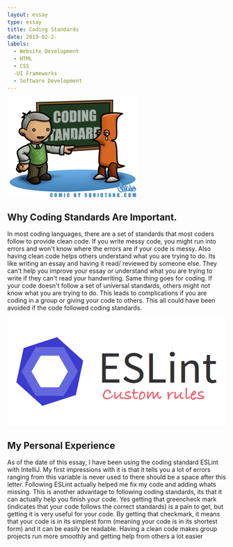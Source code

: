 ```yaml
---
layout: essay
type: essay
title: Coding Standards 
date: 2019-02-2-
labels:
  - Website Development 
  - HTML
  - CSS
  -UI Frameworks
  - Software Development
---
```

<img class="ui medium right floated image" src="../images/CodingStandard.jpg">

## Why Coding Standards Are Important.
  In most coding languages, there are a set of standards that most coders follow to provide clean code. If you write messy code, you might run into errors and won't know where the errors are if your code is messy. Also having clean code helps others understand what you are trying to do. Its like writing an essay and having it read/ reviewed by someone else. They can't help you improve your essay or understand what you are trying to write if they can't read your handwriting. Same thing goes for coding. If your code doesn't follow a set of universal standards, others might not know what you are trying to do. This leads to complications if you are coding in a group or giving your code to others. This all could have been avoided if the code followed coding standards. 
    

<img class="ui medium left floated image" src="../images/ESLint.png">

## My Personal Experience 
   As of the date of this essay, I have been using the coding standard ESLint with IntelliJ. My first impressions with it is that it tells you a lot of errors ranging from this variable is never used to there should be a space after this letter. Following ESLint actually helped me fix my code and adding whats missing. This is another advantage to following coding standards, its that it can actually help you finish your code. Yes getting that greencheck mark (indicates that your code follows the correct standards) is a pain to get, but getting it is very useful for your code. By getting that checkmark, it means that your code is in its simplest form (meaning your code is in its shortest form) and it can be easily be readable. Having a clean code makes group projects run more smoothly and getting help from others a lot easier 
 


